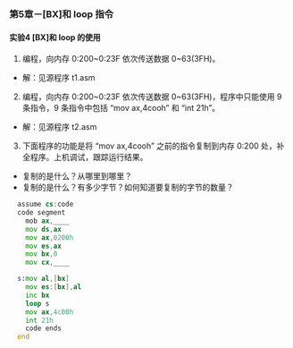 ### 第5章－[BX]和 loop 指令
#### 实验4 [BX]和 loop 的使用
1. 编程，向内存 0:200~0:23F 依次传送数据 0~63(3FH)。
- 解：见源程序 t1.asm
2. 编程，向内存 0:200~0:23F 依次传送数据 0~63(3FH)，程序中只能使用 9 条指令，9 条指令中包括 “mov ax,4cooh” 和 “int 21h”。
- 解：见源程序 t2.asm
3. 下面程序的功能是将 “mov ax,4cooh” 之前的指令复制到内存 0:200 处，补全程序。上机调试，跟踪运行结果。
  - 复制的是什么？从哪里到哪里？
  - 复制的是什么？有多少字节？如何知道要复制的字节的数量？

``` asm
  assume cs:code
  code segment
    mob ax,____
    mov ds,ax
    mov ax,0200h
    mov es,ax
    mov bx,0
    mov cx,____

  s:mov al,[bx]
    mov es:[bx],al
    inc bx
    loop s
    mov ax,4c00h
    int 21h
    code ends
  end
```